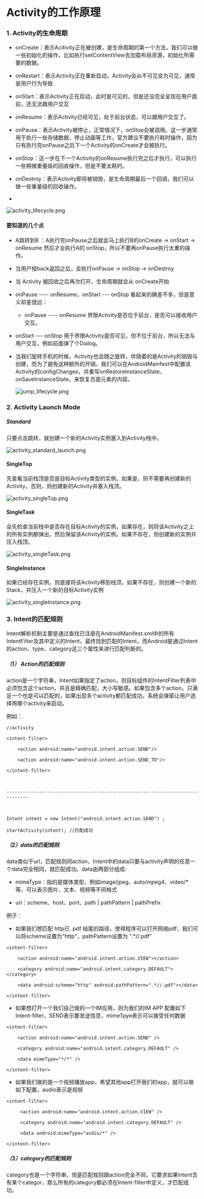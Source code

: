 # Activity的工作原理

### 1. Activity的生命周期

- onCreate：表示Acitivity正在被创建，是生命周期的第一个方法，我们可以做一些初始化的操作，比如执行setContentView去加载布局资源，初始化所需要的数据。

- onRestart：表示Activity正在重新启动，Activity会从不可见变为可见，通常是用户行为导致

- onStart：表示Activity正在启动，此时是可见的，但是还没完全呈现在用户面前，还无法跟用户交互

- onResume：表示Activity已经可见，处于前台状态，可以跟用户交互了。

- onPause：表示Activity被停止，正常情况下，onStop会被调用。这一步通常用于执行一些存储数据，停止动画等工作，官方建议不要执行耗时操作，因为只有执行完onPause之后下一个Activity的onCreate才会被执行。

- onStop：这一步在下一个Activity的onResume执行完之后才执行，可以执行一些稍微重量级的回收操作，但是不要太耗时。

- onDestroy：表示Activity即将被销毁，是生命周期最后一个回调，我们可以做一些重量级的回收操作。
- 

![activity_lifecycle.png](https://github.com/YuLan-account/draw-io-res/blob/main/learning-android-res/activity/activity_lifecycle.png?raw=true)

#### 要知道的几个点

- A跳转到B ：A执行完onPause之后就会马上执行B的onCreate -> onStart -> onResume 然后才会执行A的 onStop，所以不要再onPause执行太重的操作。

- 当用户按back返回之后，会执行onPause -> onStop -> onDestroy

- 当 Activity 被回收之后再次打开，生命周期就会从 onCreate开始

- onPause ---- onResume，onStart --- onStop 看起来的确差不多，但是意义却差很远：
  - onPause ---- onResume 界限Activity是否位于前台，是否可以接收用户交互。

- onStart --- onStop 用于界限Activity是否可见，但不位于前台，所以无法与用户交互，例如前面弹了个Dialog。

- 当我们旋转手机的时候，Activity也会随之旋转，伴随着的是Activity的销毁与创建，而为了避免这种额外的开销，我们可以在AndroidMainfest中配置该Activity的configChanges，并重写onRestoreInstanceState、onSaveInstanceState，来恢复页面元素的内容。

  ![jump_lifecycle.png](https://github.com/YuLan-account/draw-io-res/blob/main/learning-android-res/activity/jump_lifecycle.png?raw=true)





### 2. Activity Launch Mode

##### Standard  

只要点击跳转，就创建一个新的Activity实例塞入到Activity栈中。

![activity_standard_launch.png](https://github.com/YuLan-account/draw-io-res/blob/main/learning-android-res/activity/activity_standard_launch.png?raw=true)



#### SingleTop

先查看当前栈顶是否是目标Activity类型的实例，如果是，则不需要再创建新的Activity，否则，则创建新的Activity并塞入栈顶。

![activity_singleTop.png](https://github.com/YuLan-account/draw-io-res/blob/main/learning-android-res/activity/activity_singleTop.png?raw=true)



#### SingleTask

会先检查当前栈中是否存在目标Activity的实例，如果存在，则将该Activity之上的所有实例都弹出，然后保留该Activity的实例。如果不存在，则创建新的实例并压入栈顶。

![activity_singleTask.png](https://github.com/YuLan-account/draw-io-res/blob/main/learning-android-res/activity/activity_singleTask.png?raw=true)

#### SingleInstance

如果已经存在实例，则直接将该Activity移到栈顶，如果不存在，则创建一个新的Stack，并压入一个新的目标Activity实例

![activity_singleInstance.png](https://github.com/YuLan-account/draw-io-res/blob/main/learning-android-res/activity/activity_singleInstance.png?raw=true)



### 3. Intent的匹配规则

Intent解析机制主要是通过查找已注册在AndroidManifest.xml中的所有IntentFilter及其中定义的Intent，最终找到匹配的Intent，而Android是通过Intent的action、type、category这三个属性来进行匹配判断的。

##### （1） Action的匹配规则

action是一个字符串，Intent如果指定了action，则目标组件的IntentFilter列表中必须包含这个action，并且是精确匹配，大小写敏感。如果包含多个action，只满足一个也是可以匹配的，如果出现多个activity都匹配成功，系统会弹窗让用户选择用哪个activity来启动。

例如：

```
//activity

<intent-filter>

    <action android:name="android.intent.action.SEND"/>

    <action android:name="android.intent.action.SEND_TO"/>

</intent-filter> 



------------------------------------------------------------------------------



Intent intent = new Intent("android.intent.action.SEND") ;

startActivity(intent); //匹配成功
```



##### （2）data的匹配规则

data类似于url，匹配规则同action，Intent中的data只要与activity声明的任意一个data完全相同，就匹配成功。data由两部分组成:

- mimeType：指的是媒体类型，例如image/jpeg、auto/mpeg4、video/*等，可以表示图片、文本、视频等不同格式

- uri：scheme、host、port、path | pathPattern | pathPrefix 



例子：

- 如果我们想匹配 http已 .pdf 结尾的路径，使得程序可以打开网络pdf，我们可以将scheme设置为"http"，pathPattern设置为 ".*//.pdf"

```
<intent-filter>  

    <action android:name="android.intent.action.VIEW"></action>  

    <category android:name="android.intent.category.DEFAULT"></category>  

    <data android:scheme="http" android:pathPattern=".*//.pdf"></data>  

</intent-filter>  
```

- 如果想打开一个我们自己做的一个IM应用，则为我们的IM APP 配置如下Intent-filter，SEND表示要发送信息，mimeTpye表示可以接受任何数据

```
<intent-filter>  

    <action android:name="android.intent.action.SEND" />  

    <category android:name="android.intent.category.DEFAULT" />  

    <data mimeType="*/*" />  

</intent-filter>  
```

- 如果我们做的是一个视频播放app，希望其他app打开我们的app，就可以做如下配置，audio表示是视频

```
<intent-filter>  

     <action android:name="android.intent.action.VIEW" />  

     <category android:name="android.intent.category.DEFAULT" />  

     <data android:mimeType="audio/*" />  

</intent-filter>  
```

##### （3）category的匹配规则

category也是一个字符串，但是匹配规则跟action完全不同，它要求如果intent含有某个categor，那么所有的category都必须在Intent-filter中定义，才匹配成功。